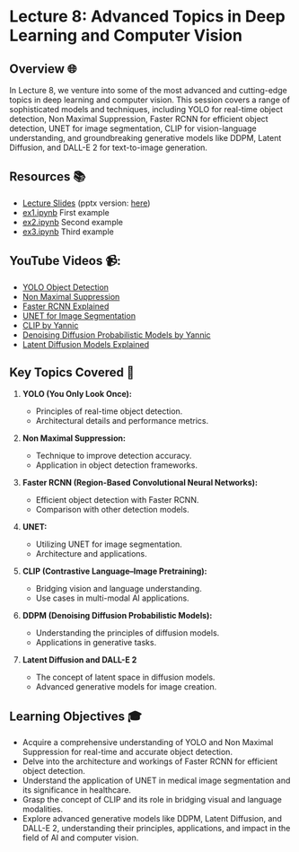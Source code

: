 # Lecture 8: Advanced Topics in Deep Learning and Computer Vision

## Overview 🌐

In Lecture 8, we venture into some of the most advanced and cutting-edge topics in deep learning and computer vision. This session covers a range of sophisticated models and techniques, including YOLO for real-time object detection, Non Maximal Suppression, Faster RCNN for efficient object detection, UNET for image segmentation, CLIP for vision-language understanding, and groundbreaking generative models like DDPM, Latent Diffusion, and DALL-E 2 for text-to-image generation. 

## Resources 📚

- [Lecture Slides](./advanced.pdf) (pptx version: [here](./advanced.pptx))
- [ex1.ipynb](./ex1.ipynb) First example
- [ex2.ipynb](./ex2.ipynb) Second example 
- [ex3.ipynb](./ex3.ipynb) Third example

## YouTube Videos 📹:

- [YOLO Object Detection](https://www.youtube.com/watch?v=9s_FpMpdYW8)
- [Non Maximal Suppression](https://www.youtube.com/watch?v=VAo84c1hQX8)
- [Faster RCNN Explained](https://www.youtube.com/watch?v=vr5rs_cTKCs)
- [UNET for Image Segmentation](https://www.youtube.com/watch?v=-dfSZ_uLfo8)
- [CLIP by Yannic](https://www.youtube.com/watch?v=T9XSU0pKX2E)
- [Denoising Diffusion Probabilistic Models by Yannic](https://www.youtube.com/watch?v=W-O7AZNzbzQ)
- [Latent Diffusion Models Explained](https://www.youtube.com/watch?v=rC34475rEnw)

## Key Topics Covered 🧠

1. **YOLO (You Only Look Once):**
   - Principles of real-time object detection.
   - Architectural details and performance metrics.

2. **Non Maximal Suppression:**
   - Technique to improve detection accuracy.
   - Application in object detection frameworks.

3. **Faster RCNN (Region-Based Convolutional Neural Networks):**
   - Efficient object detection with Faster RCNN.
   - Comparison with other detection models.

4. **UNET:**
   - Utilizing UNET for image segmentation.
   - Architecture and applications.

5. **CLIP (Contrastive Language–Image Pretraining):**
   - Bridging vision and language understanding.
   - Use cases in multi-modal AI applications.

6. **DDPM (Denoising Diffusion Probabilistic Models):**
   - Understanding the principles of diffusion models.
   - Applications in generative tasks.

7. **Latent Diffusion and DALL-E 2**
   - The concept of latent space in diffusion models.
   - Advanced generative models for image creation.

## Learning Objectives 🎓

- Acquire a comprehensive understanding of YOLO and Non Maximal Suppression for real-time and accurate object detection.
- Delve into the architecture and workings of Faster RCNN for efficient object detection.
- Understand the application of UNET in medical image segmentation and its significance in healthcare.
- Grasp the concept of CLIP and its role in bridging visual and language modalities.
- Explore advanced generative models like DDPM, Latent Diffusion, and DALL-E 2, understanding their principles, applications, and impact in the field of AI and computer vision.
